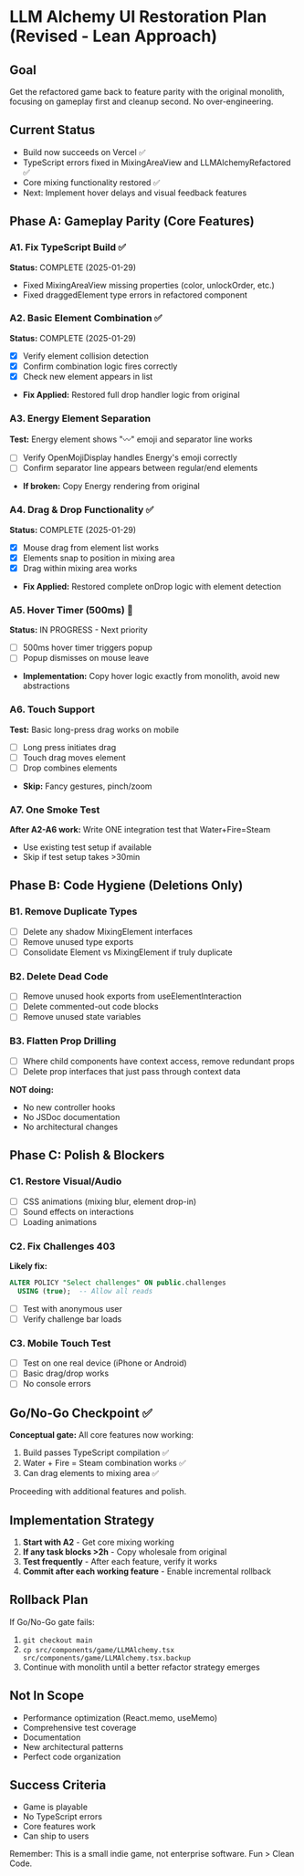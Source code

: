 # LLM Alchemy UI Restoration Plan (Revised - Lean Approach)

## Goal
Get the refactored game back to feature parity with the original monolith, focusing on gameplay first and cleanup second. No over-engineering.

## Current Status
- Build now succeeds on Vercel ✅
- TypeScript errors fixed in MixingAreaView and LLMAlchemyRefactored ✅
- Core mixing functionality restored ✅
- Next: Implement hover delays and visual feedback features

## Phase A: Gameplay Parity (Core Features)

### A1. Fix TypeScript Build ✅
**Status:** COMPLETE (2025-01-29)
- Fixed MixingAreaView missing properties (color, unlockOrder, etc.)
- Fixed draggedElement type errors in refactored component

### A2. Basic Element Combination ✅
**Status:** COMPLETE (2025-01-29)
- [x] Verify element collision detection 
- [x] Confirm combination logic fires correctly
- [x] Check new element appears in list
- **Fix Applied:** Restored full drop handler logic from original

### A3. Energy Element Separation
**Test:** Energy element shows "〰️" emoji and separator line works
- [ ] Verify OpenMojiDisplay handles Energy's emoji correctly
- [ ] Confirm separator line appears between regular/end elements
- **If broken:** Copy Energy rendering from original

### A4. Drag & Drop Functionality ✅
**Status:** COMPLETE (2025-01-29)
- [x] Mouse drag from element list works
- [x] Elements snap to position in mixing area
- [x] Drag within mixing area works
- **Fix Applied:** Restored complete onDrop logic with element detection

### A5. Hover Timer (500ms) 🚧
**Status:** IN PROGRESS - Next priority
- [ ] 500ms hover timer triggers popup
- [ ] Popup dismisses on mouse leave
- **Implementation:** Copy hover logic exactly from monolith, avoid new abstractions

### A6. Touch Support
**Test:** Basic long-press drag works on mobile
- [ ] Long press initiates drag
- [ ] Touch drag moves element
- [ ] Drop combines elements
- **Skip:** Fancy gestures, pinch/zoom

### A7. One Smoke Test
**After A2-A6 work:** Write ONE integration test that Water+Fire=Steam
- Use existing test setup if available
- Skip if test setup takes >30min

## Phase B: Code Hygiene (Deletions Only)

### B1. Remove Duplicate Types
- [ ] Delete any shadow MixingElement interfaces
- [ ] Remove unused type exports
- [ ] Consolidate Element vs MixingElement if truly duplicate

### B2. Delete Dead Code
- [ ] Remove unused hook exports from useElementInteraction
- [ ] Delete commented-out code blocks
- [ ] Remove unused state variables

### B3. Flatten Prop Drilling
- [ ] Where child components have context access, remove redundant props
- [ ] Delete prop interfaces that just pass through context data

**NOT doing:**
- No new controller hooks
- No JSDoc documentation
- No architectural changes

## Phase C: Polish & Blockers

### C1. Restore Visual/Audio
- [ ] CSS animations (mixing blur, element drop-in)
- [ ] Sound effects on interactions
- [ ] Loading animations

### C2. Fix Challenges 403
**Likely fix:** 
```sql
ALTER POLICY "Select challenges" ON public.challenges
  USING (true);  -- Allow all reads
```
- [ ] Test with anonymous user
- [ ] Verify challenge bar loads

### C3. Mobile Touch Test
- [ ] Test on one real device (iPhone or Android)
- [ ] Basic drag/drop works
- [ ] No console errors

## Go/No-Go Checkpoint ✅

**Conceptual gate:** All core features now working:
1. Build passes TypeScript compilation ✅
2. Water + Fire = Steam combination works ✅
3. Can drag elements to mixing area ✅

Proceeding with additional features and polish.

## Implementation Strategy

1. **Start with A2** - Get core mixing working
2. **If any task blocks >2h** - Copy wholesale from original
3. **Test frequently** - After each feature, verify it works
4. **Commit after each working feature** - Enable incremental rollback

## Rollback Plan

If Go/No-Go gate fails:
1. `git checkout main`
2. `cp src/components/game/LLMAlchemy.tsx src/components/game/LLMAlchemy.tsx.backup`
3. Continue with monolith until a better refactor strategy emerges

## Not In Scope
- Performance optimization (React.memo, useMemo)
- Comprehensive test coverage  
- Documentation
- New architectural patterns
- Perfect code organization

## Success Criteria
- Game is playable
- No TypeScript errors
- Core features work
- Can ship to users

Remember: This is a small indie game, not enterprise software. Fun > Clean Code.
